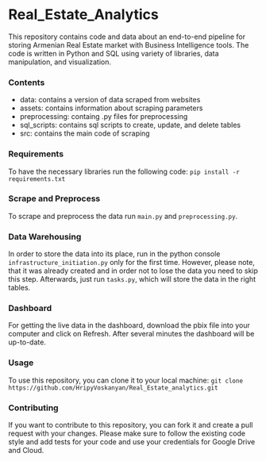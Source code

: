 # Real_Estate_Analytics

This repository contains code and data about an end-to-end pipeline for storing Armenian Real Estate market with Business Intelligence tools. The code is written in Python and SQL using variety of libraries, data manipulation, and visualization.

### Contents

* data: contains a version of data scraped from websites
* assets: contains information about scraping parameters
* preprocessing: containg .py files for preprocessing
* sql_scripts: contains sql scripts to create, update, and delete tables
* src: contains the main code of scraping

### Requirements
To have the necessary libraries run the following code:
`pip install -r requirements.txt`

### Scrape and Preprocess
To scrape and preprocess the data run `main.py` and `preprocessing.py`.

### Data Warehousing
In order to store the data into its place, run in the python console `infrastructure_initiation.py` only for the first time. However, please note, that it was already created and in order not to lose the data you need to skip this step.
Afterwards, just run `tasks.py`, which will store the data in the right tables.

### Dashboard
For getting the live data in the dashboard, download the pbix file into your computer and click on Refresh. After several minutes the dashboard will be up-to-date.

### Usage
To use this repository, you can clone it to your local machine:
`git clone https://github.com/HripyVoskanyan/Real_Estate_analytics.git`

### Contributing
If you want to contribute to this repository, you can fork it and create a pull request with your changes. 
Please make sure to follow the existing code style and add tests for your code and use your credentials for Google Drive and Cloud.

